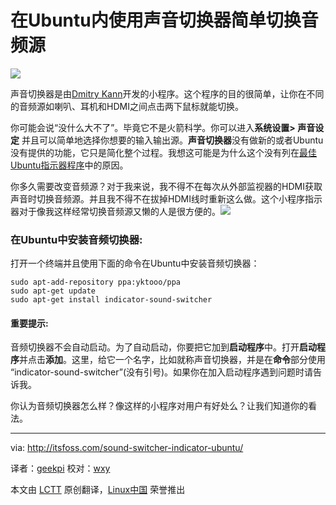 在Ubuntu内使用声音切换器简单切换音频源
================================================================================
![](http://itsfoss.com/wp-content/uploads/2014/02/Sound_switcher_Indicator.jpeg)

声音切换器是由[Dmitry Kann][1]开发的小程序。这个程序的目的很简单，让你在不同的音频源如喇叭、耳机和HDMI之间点击两下鼠标就能切换。

你可能会说“没什么大不了”。毕竟它不是火箭科学。你可以进入**系统设置> 声音设定** 并且可以简单地选择你想要的输入输出源。**声音切换器**没有做新的或者Ubuntu没有提供的功能，它只是简化整个过程。我想这可能是为什么这个没有列在[最佳Ubuntu指示器程序][2]中的原因。


你多久需要改变音频源？对于我来说，我不得不在每次从外部监视器的HDMI获取声音时切换音频源。并且我不得不在拔掉HDMI线时重新这么做。这个小程序指示器对于像我这样经常切换音频源又懒的人是很方便的。![](http://itsfoss.com/wp-includes/images/smilies/icon_razz.gif)

### 在Ubuntu中安装音频切换器: ###

打开一个终端并且使用下面的命令在Ubuntu中安装音频切换器：

    sudo apt-add-repository ppa:yktooo/ppa
    sudo apt-get update
    sudo apt-get install indicator-sound-switcher

#### 重要提示: ####

音频切换器不会自动启动。为了自动启动，你要把它加到**启动程序**中。打开**启动程序**并点击**添加**。这里，给它一个名字，比如就称声音切换器，并是在**命令**部分使用 “indicator-sound-switcher”(没有引号)。如果你在加入启动程序遇到问题时请告诉我。

你认为音频切换器怎么样？像这样的小程序对用户有好处么？让我们知道你的看法。

--------------------------------------------------------------------------------

via: http://itsfoss.com/sound-switcher-indicator-ubuntu/

译者：[geekpi](https://github.com/geekpi) 校对：[wxy](https://github.com/wxy)

本文由 [LCTT](https://github.com/LCTT/TranslateProject) 原创翻译，[Linux中国](http://linux.cn/) 荣誉推出

[1]:http://yktoo.com/about
[2]:http://itsfoss.com/7-best-indicator-applets-for-ubuntu-13-10/
[3]:http://itsfoss.com/how-to-fix-no-sound-through-hdmi-in-external-monitor-in-ubuntu/
